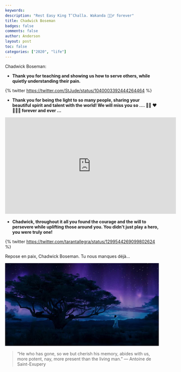 ```yaml
---
keywords: 
description: "Rest Easy King T’Challa. Wakanda 🙅🏾‍♂️ forever"
title: Chadwick Boseman
badges: false
comments: false
author: Anderson
layout: post
toc: false
categories: ["2020", "life"]
---
```


Chadwick Boseman:

- **Thank you for teaching and showing us how to serve others, while quietly understanding their pain.**

{% twitter https://twitter.com/StJude/status/1040003392444264464 %}


- **Thank you for being the light to so many people, sharing your beautiful spirit and talent with the world! We will miss you so .... ✊🏾 ❤️ 🙅🏾‍♂️  forever and ever ...**

<iframe width="560" height="315" src="https://www.youtube.com/embed/expKmfdoo28" frameborder="0" allow="accelerometer; autoplay; encrypted-media; gyroscope; picture-in-picture" allowfullscreen></iframe>

- **Chadwick, throughout it all you found the courage and the will to persevere while uplifting those around you. You didn't just play a hero, you were truly one!**

{% twitter https://twitter.com/tarantallegra/status/1299544269099802624 %}

Repose en paix, Chadwick Boseman. Tu nous manques déjà...

![black-panther](/images/black-panther.jpeg)

> “He who has gone, so we but cherish his memory, abides with us, more potent, nay, more present than the living man.” — Antoine de Saint-Exupery
